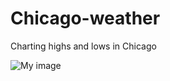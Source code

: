 # Chicago-weather
Charting highs and lows in Chicago

![My image](https://pbs.twimg.com/media/C6-srhhXAAAZbtR.jpg:large)
